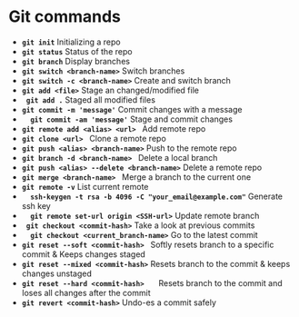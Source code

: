 # Git commands

- **`git init`** Initializing a repo
- **`git status`** Status of the repo
- **`git branch`** Display branches
- **`git switch <branch-name>`** Switch branches
- **`git switch -c <branch-name>`** Create and switch branch
- **`git add <file>`** Stage an changed/modified file
- **` git add .`**  Staged all modified files
- **`git commit -m 'message'`**  Commit changes with a message
- **`  git commit -am 'message'`**  Stage and commit changes
- **`git remote add <alias> <url> `** Add remote repo
- **`git clone <url> `** Clone a remote repo
- **`git push <alias> <branch-name>`**  Push to the remote repo
- **`git branch -d <branch-name> `** Delete a local branch
- **`git push <alias> --delete <branch-name>`**  Delete a remote repo
- **`git merge <branch-name> `** Merge a branch to the current one
- **`git remote -v`**  List current remote
- **`  ssh-keygen -t rsa -b 4096 -C "your_email@example.com"`**  Generate ssh key
- **`  git remote set-url origin <SSH-url>`**  Update remote branch
- **` git checkout <commit-hash>`** Take a look at previous commits
- **`  git checkout <current_branch-name>`**  Go to the latest commit
- **`git reset --soft <commit-hash> `** Softly resets branch to a specific commit & Keeps changes staged
- **`git reset --mixed <commit-hash>`**  Resets branch to the commit & keeps changes unstaged
- **`git reset --hard <commit-hash>   `**  Resets branch to the commit and loses all changes after the commit
- **`git revert <commit-hash>`**  Undo-es a commit safely

